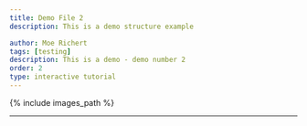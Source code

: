 ```yaml
---
title: Demo File 2
description: This is a demo structure example

author: Moe Richert
tags: [testing]
description: This is a demo - demo number 2
order: 2
type: interactive tutorial
---
```


{% include images_path %}



---